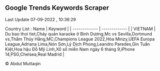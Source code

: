 

## Google Trends Keywords Scraper 
 
Last Update 07-09-2022 , 10:36:29

Country List :
 Name  | Keyword |
| ------------- | ------------- |
| VIETNAM | Du bao thoi tiet,Cháy quán karaoke ở Bình Dương,Mc vs Sevilla,Dortmund vs,Thẩm Thúy Hằng,MC,Champions League 2022,Hòa Minzy,UEFA Europa League,Adriana Lima,Nón Sơn,Lý Dịch Phong,Leandro Paredes,Gin Tuấn Kiệt,Hoa hậu Đỗ Mỹ Linh,Xổ số miền Nam ngày 6 tháng 9,iPhone 14,PSG,Chelsea,Real Madrid |



© Abdul Muttaqin 
